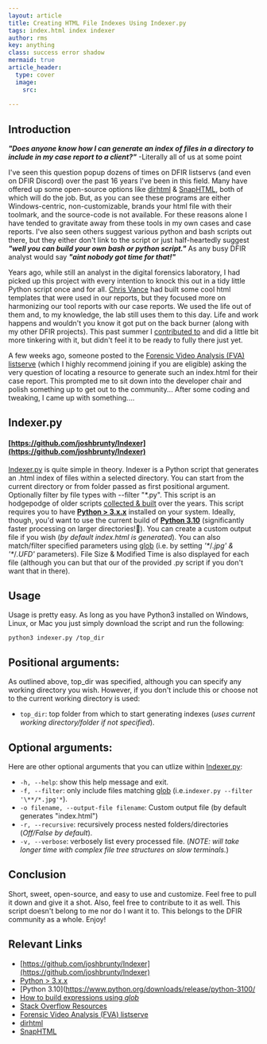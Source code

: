 ```yaml
---
layout: article
title: Creating HTML File Indexes Using Indexer.py
tags: index.html index indexer
author: rms
key: anything
class: success error shadow
mermaid: true
article_header:
  type: cover
  image:
    src:
    
---
```

## **Introduction**

***"Does anyone know how I can generate an index of files in a directory to include in my case report to a client?"*** -Literally all of us at some point

I've seen this question popup dozens of times on DFIR listservs (and even on DFIR Discord) over the past 16 years I've been in this field. Many have offered up some open-source options like [dirhtml](https://www.portablefreeware.com/index.php?id=308) & [SnapHTML](https://www.rlvision.com/snap2html/about.php), both of which will do the job. But, as you can see these programs are either Windows-centric, non-customizable, brands your html file with their toolmark, and the source-code is not available. For these reasons alone I have tended to gravitate away from these tools in my own cases and case reports. I've also seen others suggest various python and bash scripts out there, but they either don't link to the script or just half-heartedly suggest ***"well you can build your own bash or python script."*** As any busy DFIR analyst would say ***"aint nobody got time for that!"***

Years ago, while still an analyst in the digital forensics laboratory, I had picked up this project with every intention to knock this out in a tidy little Python script once and for all. [Chris Vance](https://blog.d204n6.com/) had built some cool html templates that were used in our reports, but they focused more on harmonizing our tool reports with our case reports. We used the life out of them and, to my knowledge, the lab still uses them to this day. Life and work happens and wouldn't you know it got put on the back burner (along with my other DFIR projects). This past summer I [contributed to](https://stackoverflow.com/questions/10961378/how-to-generate-an-html-directory-list-using-python/68535211#68535211) and did a little bit more tinkering with it, but didn't feel it to be ready to fully there just yet.

A few weeks ago, someone posted to the [Forensic Video Analysis (FVA) listserve](https://lists.fva-list.com/mailman/listinfo/fva-list) (which I highly recommend joining if you are eligible) asking the very question of locating a resource to generate such an index.html for their case report. This prompted me to sit down into the developer chair and polish something up to get out to the community... After some coding and tweaking, I came up with something....

## **Indexer.py**

#### [https://github.com/joshbrunty/Indexer](https://github.com/joshbrunty/Indexer)

[Indexer.py](https://github.com/joshbrunty/Indexer) is quite simple in theory. Indexer is a Python script that generates an .html index of files within a selected directory. You can start from the current directory or from folder passed as first positional argument. Optionally filter by file types with --filter "\*.py". This script is an hodgepodge of older scripts [collected & built](https://stackoverflow.com/questions/10961378/how-to-generate-an-html-directory-list-using-python/68535211#68535211) over the years. This script requires you to have **[Python > 3.x.x](https://www.python.org/downloads/)** installed on your system. Ideally, though, you'd want to use the current build of **[Python 3.10](https://www.python.org/downloads/release/python-3100/)** (significantly faster processing on larger directories!🏃). You can create a custom output file if you wish (*by default *index.html* is generated*). You can also match/filter specified parameters using [glob](https://docs.python.org/3/library/glob.html) (i.e. by setting *'\**/*.jpg' & '\**/*.UFD'* parameters). File Size & Modified Time is also displayed for each file (although you can but that our of the provided .py script if you don't want that in there).

## **Usage**

Usage is pretty easy. As long as you have Python3 installed on Windows, Linux, or Mac you just simply download the script and run the following:

```python3 indexer.py /top_dir```

## **Positional arguments:**
As outlined above, top_dir was specified, although you can specify any working directory you wish. However, if you don't include this or choose not to the current working directory is used:

* ```top_dir```: top folder from which to start generating indexes (*uses current working directory/folder if not specified*).

## Optional arguments:
Here are other optional arguments that you can utlize within [Indexer.py](https://github.com/joshbrunty/Indexer):
* ```-h, --help```: show this help message and exit.
* ```-f, --filter```: only include files matching [glob](https://docs.python.org/3/library/glob.html) (i.e.```indexer.py --filter '\**/*.jpg'*```).
* ```-o filename, --output-file filename```: Custom output file (by default generates "index.html")
* ```-r, --recursive```: recursively process nested folders/directories (*Off/False by default*).
* ```-v, --verbose```: verbosely list every processed file. (*NOTE: will take longer time with complex file tree structures on slow terminals.*)

## **Conclusion**
Short, sweet, open-source, and easy to use and customize. Feel free to pull it down and give it a shot. Also, feel free to contribute to it as well. This script doesn't belong to me nor do I want it to. This belongs to the DFIR community as a whole. Enjoy!

## **Relevant Links**
* [https://github.com/joshbrunty/Indexer](https://github.com/joshbrunty/Indexer)
* [Python > 3.x.x](https://www.python.org/downloads/)
* [Python 3.10](https://www.python.org/downloads/release/python-3100/
* [How to build expressions using *glob*](https://docs.python.org/3/library/glob.html)
* [Stack Overflow Resources](https://stackoverflow.com/questions/10961378/how-to-generate-an-html-directory-list-using-python/68535211#68535211)
* [Forensic Video Analysis (FVA) listserve](https://lists.fva-list.com/mailman/listinfo/fva-list)
* [dirhtml](https://www.portablefreeware.com/index.php?id=308)
* [SnapHTML](https://www.rlvision.com/snap2html/about.php)

<!--more-->
